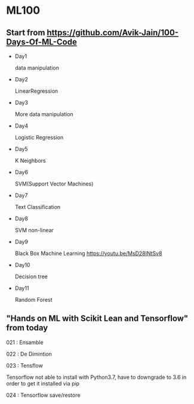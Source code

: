 # ML100

## Start from https://github.com/Avik-Jain/100-Days-Of-ML-Code

* Day1
  
  data manipulation

* Day2
  
  LinearRegression

* Day3
  
  More data manipulation

* Day4
  
  Logistic Regression

* Day5
  
  K Neighbors

* Day6
  
  SVM(Support Vector Machines)

* Day7
  
  Text Classification

* Day8
  
  SVM non-linear

* Day9
  
    Black Box Machine Learning https://youtu.be/MsD28INtSv8

* Day10
  
  Decision tree

* Day11
  
  Random Forest

## "Hands on ML with Scikit Lean and Tensorflow" from today
  
  021 : Ensamble
  
  022 : De Dimintion
  
  023 : Tensflow
  
  Tensorflow not able to install with Python3.7, have to downgrade to 3.6 in order to get it installed via pip
  
  024 : Tensorflow save/restore
  